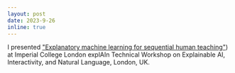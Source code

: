 ```yaml
---
layout: post
date: 2023-9-26
inline: true
---
```


I presented <ins>"[Explanatory machine learning for sequential human teaching](/assets/pdf/XAI_2023/slides.pdf)"</ins>) at Imperial College London explAIn Technical Workshop on Explainable AI, Interactivity, and Natural Language, London, UK.